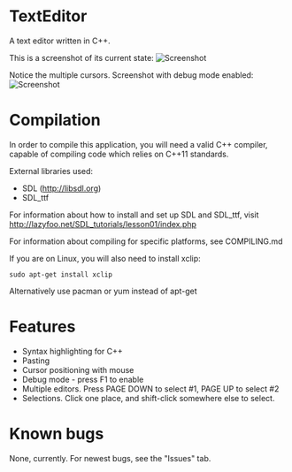 TextEditor
==========

A text editor written in C++.

This is a screenshot of its current state:
![Screenshot](http://anickyan.koding.com/img/editor3.png)

Notice the multiple cursors. Screenshot with debug mode enabled:
![Screenshot](http://anickyan.koding.com/img/editor3_dbg.png)

Compilation
===========

In order to compile this application, you will need a valid C++ compiler,
capable of compiling code which relies on C++11 standards.

External libraries used:
* SDL (http://libsdl.org)
* SDL_ttf

For information about how to install and set up SDL 
and SDL_ttf, visit http://lazyfoo.net/SDL_tutorials/lesson01/index.php

For information about compiling for specific platforms, see COMPILING.md

If you are on Linux, you will also need to install xclip:
```
sudo apt-get install xclip
```
Alternatively use pacman or yum instead of apt-get

Features
========

* Syntax highlighting for C++
* Pasting
* Cursor positioning with mouse
* Debug mode - press F1 to enable
* Multiple editors. Press PAGE DOWN to select #1, PAGE UP to select #2
* Selections. Click one place, and shift-click somewhere else to select.

Known bugs
==========

None, currently.
For newest bugs, see the "Issues" tab.
